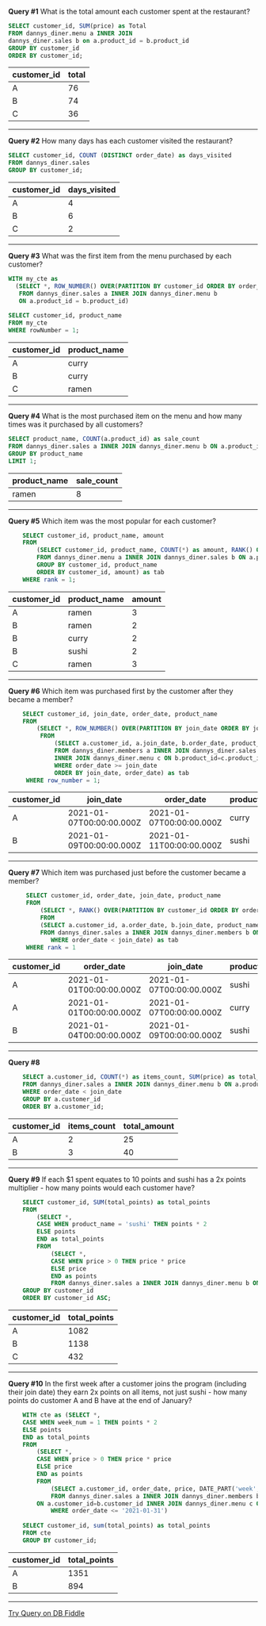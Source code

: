 **Query #1**
What is the total amount each customer spent at the restaurant?

```sql 
SELECT customer_id, SUM(price) as Total
FROM dannys_diner.menu a INNER JOIN
dannys_diner.sales b on a.product_id = b.product_id
GROUP BY customer_id
ORDER BY customer_id;
```

| customer_id | total |
| ----------- | --- |
| A           | 76  |
| B           | 74  |
| C           | 36  |

---

**Query #2**
How many days has each customer visited the restaurant?

```sql
SELECT customer_id, COUNT (DISTINCT order_date) as days_visited
FROM dannys_diner.sales
GROUP BY customer_id;
```

| customer_id | days_visited |
| ----------- | ------------ |
| A           | 4            |
| B           | 6            |
| C           | 2            |

---

**Query #3**
What was the first item from the menu purchased by each customer?

```sql
WITH my_cte as
  (SELECT *, ROW_NUMBER() OVER(PARTITION BY customer_id ORDER BY order_date) as rowNumber
   FROM dannys_diner.sales a INNER JOIN dannys_diner.menu b
   ON a.product_id = b.product_id)
        
SELECT customer_id, product_name
FROM my_cte
WHERE rowNumber = 1;
```

| customer_id | product_name |
| ----------- | ------------ |
| A           | curry        |
| B           | curry        |
| C           | ramen        |

---

**Query #4**
What is the most purchased item on the menu and how many times was it purchased by all customers?
```sql
SELECT product_name, COUNT(a.product_id) as sale_count
FROM dannys_diner.sales a INNER JOIN dannys_diner.menu b ON a.product_id=b.product_id
GROUP BY product_name
LIMIT 1;
```

| product_name | sale_count |
| ------------ | ---------- |
| ramen        | 8          |

---

**Query #5**
Which item was the most popular for each customer?
```sql
    SELECT customer_id, product_name, amount
    FROM
        (SELECT customer_id, product_name, COUNT(*) as amount, RANK() OVER(PARTITION BY customer_id ORDER BY COUNT(*) DESC) as rank
    	FROM dannys_diner.menu a INNER JOIN dannys_diner.sales b ON a.product_id=b.product_id
    	GROUP BY customer_id, product_name
    	ORDER BY customer_id, amount) as tab
    WHERE rank = 1;
```
| customer_id | product_name | amount |
| ----------- | ------------ | ------ |
| A           | ramen        | 3      |
| B           | ramen        | 2      |
| B           | curry        | 2      |
| B           | sushi        | 2      |
| C           | ramen        | 3      |

---

**Query #6**
Which item was purchased first by the customer after they became a member?
```sql
    SELECT customer_id, join_date, order_date, product_name
    FROM 
    	(SELECT *, ROW_NUMBER() OVER(PARTITION BY join_date ORDER BY join_date, order_date)
    	 FROM
    	     (SELECT a.customer_id, a.join_date, b.order_date, product_name
    	     FROM dannys_diner.members a INNER JOIN dannys_diner.sales b on a.customer_id=b.customer_id
             INNER JOIN dannys_diner.menu c ON b.product_id=c.product_id) as tab
    	     WHERE order_date >= join_date 
    	     ORDER BY join_date, order_date) as tab
     WHERE row_number = 1;
```

| customer_id | join_date                | order_date               | product_name |
| ----------- | ------------------------ | ------------------------ | ------------ |
| A           | 2021-01-07T00:00:00.000Z | 2021-01-07T00:00:00.000Z | curry        |
| B           | 2021-01-09T00:00:00.000Z | 2021-01-11T00:00:00.000Z | sushi        |

---

**Query #7**
Which item was purchased just before the customer became a member?
```sql
     SELECT customer_id, order_date, join_date, product_name
     FROM
         (SELECT *, RANK() OVER(PARTITION BY customer_id ORDER BY order_date DESC)
         FROM
	     (SELECT a.customer_id, a.order_date, b.join_date, product_name
	     FROM dannys_diner.sales a INNER JOIN dannys_diner.members b ON a.customer_id=b.customer_id INNER JOIN dannys_diner.menu c ON a.product_id=c.product_id) as                tab
            WHERE order_date < join_date) as tab
     WHERE rank = 1
```

| customer_id | order_date               | join_date                | product_name |
| ----------- | ------------------------ | ------------------------ | ------------ |
| A           | 2021-01-01T00:00:00.000Z | 2021-01-07T00:00:00.000Z | sushi        |
| A           | 2021-01-01T00:00:00.000Z | 2021-01-07T00:00:00.000Z | curry        |
| B           | 2021-01-04T00:00:00.000Z | 2021-01-09T00:00:00.000Z | sushi        |

---

**Query #8**

```sql
    SELECT a.customer_id, COUNT(*) as items_count, SUM(price) as total_amount
    FROM dannys_diner.sales a INNER JOIN dannys_diner.menu b ON a.product_id=b.product_id INNER JOIN dannys_diner.members c ON a.customer_id=c.customer_id
    WHERE order_date < join_date
    GROUP BY a.customer_id
    ORDER BY a.customer_id;
```

| customer_id | items_count | total_amount |
| ----------- | ----------- | ------------ |
| A           | 2           | 25           |
| B           | 3           | 40           |
---

**Query #9**
If each $1 spent equates to 10 points and sushi has a 2x points multiplier - how many points would each customer have?

```sql
    SELECT customer_id, SUM(total_points) as total_points
    FROM 
    	(SELECT *,
    	CASE WHEN product_name = 'sushi' THEN points * 2
    	ELSE points
    	END as total_points
    	FROM 
    	    (SELECT *,
    	    CASE WHEN price > 0 THEN price * price
            ELSE price
    	    END as points
    	    FROM dannys_diner.sales a INNER JOIN dannys_diner.menu b ON a.product_id=b.product_id) as tab) as tab
    GROUP BY customer_id
    ORDER BY customer_id ASC;
```
| customer_id | total_points |
| ----------- | ---- |
| A           | 1082 |
| B           | 1138 |
| C           | 432  |

---

**Query #10**
In the first week after a customer joins the program (including their join date) they earn 2x points on all items, not just sushi - how many points do customer A and B have at the end of January?

```sql
    WITH cte as (SELECT *,
    CASE WHEN week_num = 1 THEN points * 2
    ELSE points
    END as total_points
    FROM 
    	(SELECT *,
    	CASE WHEN price > 0 THEN price * price
    	ELSE price
    	END as points
    	FROM
    	    (SELECT a.customer_id, order_date, price, DATE_PART('week', order_date) as week_num
    	    FROM dannys_diner.sales a INNER JOIN dannys_diner.members b 
	    ON a.customer_id=b.customer_id INNER JOIN dannys_diner.menu c ON a.product_id=c.product_id) as tabOne) as tabTwo
    	    WHERE order_date <= '2021-01-31')
    
    SELECT customer_id, sum(total_points) as total_points
    FROM cte
    GROUP BY customer_id;
```
| customer_id | total_points |
| ----------- | ------------ |
| A           | 1351         |
| B           | 894          |

---

[Try Query on DB Fiddle](https://www.db-fiddle.com/f/2rM8RAnq7h5LLDTzZiRWcd/138)
